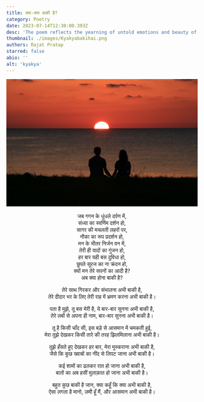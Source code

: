 ```yaml
---
title: क्या-क्या बाकी है?
category: Poetry
date: 2023-07-14T12:30:00.393Z
desc: 'The poem reflects the yearning of untold emotions and beauty of unspoken desires. The poem also explores how some unfulfilled wishes remain with you as a bittersweet memory.'
thumbnail: ./images/Kyakyabakihai.png
authors: Rajat Pratap
starred: false
abio: ''
alt: 'kyakya'
---
```


![](images/KyaKyaBakihai_1.jpg)

<p style="text-align: center;align:center;">जब गगन के धुंधले दर्पण में,<br>
संध्या का स्वर्णिम दर्शन हो,<br>
सागर की मचलती लहरों पर,<br>
नौका का रूप प्रदर्शन हो,<br>
मन के भीतर निर्जन वन में,<br>
तेरी ही यादों का गुंजन हो,<br>
हर बार यही बस दुविधा हो,<br>
छुपते सूरज का ना क्रंदन हो,<br>
क्यों मन तेरे सपनों का आदी है?<br>
अब क्या होना बाकी है?</p>

<p style="text-align: center;align:center;">तेरे साथ गिरकर और संभालना अभी बाकी है,<br>
तेरे दीदार भर के लिए तेरी राह में भ्रमण करना अभी बाकी है।</p>

<p style="text-align: center;align:center;">पता है मुझे, तू बस मेरी है, ये बार-बार सुनना अभी बाकी है,<br>
तेरे लबों से अपना ही नाम, बार-बार सुनना अभी बाकी है।</p>

<p style="text-align: center;align:center;">तू है किसी चाँद सी, इस बड़े से आसमान में चमकती हुई,<br>
मेरा तुझे देखकर किसी तारे की तरह झिलमिलाना अभी बाकी है।</p>

<p style="text-align: center;align:center;">तुझे हँसते हुए देखकर हर बार, मेरा मुस्कराना अभी बाकी है,<br>
जैसे कि कुछ ख्वाबों का नींद से लिपट जाना अभी बाकी है।</p>

<p style="text-align: center;align:center;">कई शामों का ढलकर रात हो जाना अभी बाकी है,<br>
बातों का अब हसीं मुलाक़ात हो जाना अभी बाकी है।</p>

<p style="text-align: center;align:center;">बहुत कुछ बाकी है जान, क्या कहूँ कि क्या अभी बाकी है,<br>
ऐसा लगता है मानो, ज़मी हूँ मैं, और आसमान अभी बाकी है।</p>
